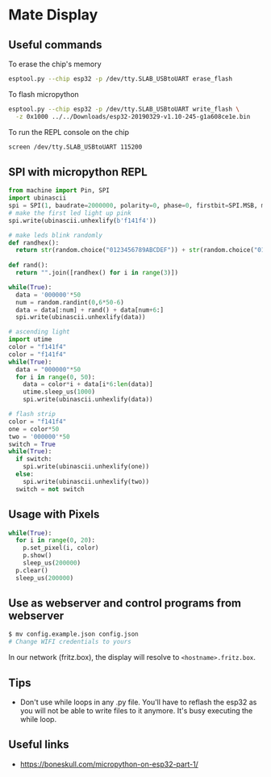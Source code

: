 # Mate Display

## Useful commands

To erase the chip's memory

```bash
esptool.py --chip esp32 -p /dev/tty.SLAB_USBtoUART erase_flash
```

To flash micropython

```bash
esptool.py --chip esp32 -p /dev/tty.SLAB_USBtoUART write_flash \
  -z 0x1000 ../../Downloads/esp32-20190329-v1.10-245-g1a608ce1e.bin
```

To run the REPL console on the chip

```bash
screen /dev/tty.SLAB_USBtoUART 115200
```

## SPI with micropython REPL

```python
from machine import Pin, SPI
import ubinascii
spi = SPI(1, baudrate=2000000, polarity=0, phase=0, firstbit=SPI.MSB, mosi=Pin(16), sck=Pin(17))
# make the first led light up pink
spi.write(ubinascii.unhexlify(b'f141f4'))
```

```python
# make leds blink randomly
def randhex():
  return str(random.choice("0123456789ABCDEF")) + str(random.choice("015D23456789ABCDEF"))
  
def rand():
  return "".join([randhex() for i in range(3)])

while(True):
  data = '000000'*50
  num = random.randint(0,6*50-6)
  data = data[:num] + rand() + data[num+6:]
  spi.write(ubinascii.unhexlify(data))
```

```python
# ascending light
import utime
color = "f141f4"
color = "f141f4"
while(True):
  data = "000000"*50
  for i in range(0, 50):
    data = color*i + data[i*6:len(data)]
    utime.sleep_us(1000)
    spi.write(ubinascii.unhexlify(data))
```

```python
# flash strip
color = "f141f4"
one = color*50
two = '000000'*50
switch = True
while(True):
  if switch:
    spi.write(ubinascii.unhexlify(one))
  else:
    spi.write(ubinascii.unhexlify(two))
  switch = not switch
```

## Usage with Pixels

```python
while(True):
  for i in range(0, 20):
    p.set_pixel(i, color)
    p.show()
    sleep_us(200000)
  p.clear()
  sleep_us(200000)
```

## Use as webserver and control programs from webserver

```bash
$ mv config.example.json config.json
# Change WIFI credentials to yours
```

In our network (fritz.box), the display will resolve to `<hostname>.fritz.box`.


## Tips

- Don't use while loops in any .py file. You'll have to reflash the esp32 as you will not be able to write files to it anymore. It's busy executing the while loop.

## Useful links

- https://boneskull.com/micropython-on-esp32-part-1/
